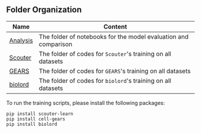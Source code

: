 ## Folder Organization

| Name | Content |
|-----------------|-------------|
| [Analysis](Analysis) | The folder of notebooks for the model evaluation and comparison|
| [Scouter](Scouter) | The folder of codes for `Scouter`'s training on all datasets|
| [GEARS](GEARS) | The folder of codes for `GEARS`'s training on all datasets|
| [biolord](biolord) | The folder of codes for `biolord`'s training on all datasets|

To run the training scripts, please install the following packages:
```
pip install scouter-learn
pip install cell-gears
pip install biolord
```